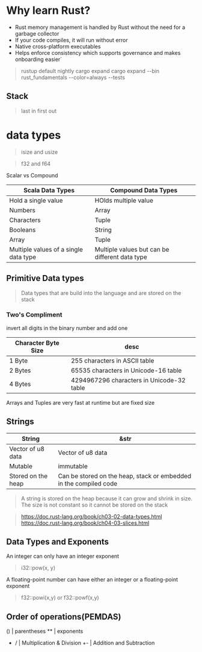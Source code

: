# Why learn Rust?

+ Rust memory management is handled by Rust without the need for a garbage collector
+ If your code compiles, it will run without error
+ Native cross-platform executables
+ Helps enforce consistency which supports governance and makes onboarding easier`

> rustup default nightly
> cargo expand
> cargo expand --bin rust_fundamentals --color=always --tests

## Stack

> last in first out

# data types

> isize and usize

> f32 and f64

Scalar vs Compound

| Scala Data Types                      | Compound Data Types                            |
|---------------------------------------|------------------------------------------------|
| Hold a single value                   | HOlds multiple value                           |
| Numbers                               | Array                                          |
| Characters                            | Tuple                                          |
| Booleans                              | String                                         |
| Array                                 | Tuple                                          |
| Multiple values of a single data type | Multiple values but can be different data type |

## Primitive Data types

> Data types that are build into the language and are stored on the stack

### Two's Compliment

invert all digits in the binary number and add one


| Character Byte Size | desc                                      |
|---------------------|-------------------------------------------|
| 1 Byte              | 255 characters in ASCII table             |
| 2 Bytes             | 65535 characters in Unicode-16 table      |
| 4 Bytes             | 4294967296 characters in Unicode-32 table |


Arrays and Tuples are very fast at runtime but are fixed size

## Strings

| String             | &str                                                              |
|--------------------|-------------------------------------------------------------------|
| Vector of u8 data  | Vector of u8 data                                                 |
| Mutable            | immutable                                                         |
| Stored on the heap | Can be stored on the heap, stack or embedded in the compiled code |

> A string is stored on the heap because it can grow and shrink in size. The size is not constant 
> so it cannot be stored on the stack
> 

> https://doc.rust-lang.org/book/ch03-02-data-types.html
> https://doc.rust-lang.org/book/ch04-03-slices.html


## Data Types and Exponents

An integer can only have an integer exponent
> i32::pow(x, y)

A floating-point number can have either an integer or a floating-point exponent
> f32::powi(x,y) or f32::powf(x,y)


## Order of operations(PEMDAS)

() | parentheses
** | exponents
* / | Multiplication & Division
+- | Addition and Subtraction

